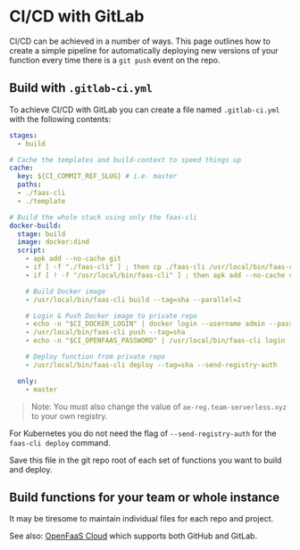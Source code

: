 # CI/CD with GitLab

CI/CD can be achieved in a number of ways. This page outlines how to create a simple pipeline for automatically deploying new versions of your function every time there is a `git push` event on the repo.


## Build with `.gitlab-ci.yml`

To achieve CI/CD with GitLab you can create a file named `.gitlab-ci.yml` with the following contents:

```yaml
stages:
  - build

# Cache the templates and build-context to speed things up
cache:
  key: ${CI_COMMIT_REF_SLUG} # i.e. master
  paths:
  - ./faas-cli
  - ./template

# Build the whole stack using only the faas-cli
docker-build:
  stage: build
  image: docker:dind
  script:
    - apk add --no-cache git
    - if [ -f "./faas-cli" ] ; then cp ./faas-cli /usr/local/bin/faas-cli || 0 ; fi
    - if [ ! -f "/usr/local/bin/faas-cli" ] ; then apk add --no-cache curl git && curl -sSL cli.openfaas.com | sh && chmod +x /usr/local/bin/faas-cli && /usr/local/bin/faas-cli template pull && cp /usr/local/bin/faas-cli ./faas-cli ; fi

    # Build Docker image
    - /usr/local/bin/faas-cli build --tag=sha --parallel=2

    # Login & Push Docker image to private repo
    - echo -n "$CI_DOCKER_LOGIN" | docker login --username admin --password-stdin ae-reg.team-serverless.xyz
    - /usr/local/bin/faas-cli push --tag=sha
    - echo -n "$CI_OPENFAAS_PASSWORD" | /usr/local/bin/faas-cli login --username admin --password-stdin

    # Deploy function from private repo
    - /usr/local/bin/faas-cli deploy --tag=sha --send-registry-auth

  only:
    - master
```

> Note: You must also change the value of `ae-reg.team-serverless.xyz` to your own registry.

For Kubernetes you do not need the flag of `--send-registry-auth` for the `faas-cli deploy` command. 

Save this file in the git repo root of each set of functions you want to build and deploy.

## Build functions for your team or whole instance

It may be tiresome to maintain individual files for each repo and project.

See also: [OpenFaaS Cloud](../../openfaas-cloud/intro.md) which supports both GitHub and GitLab.